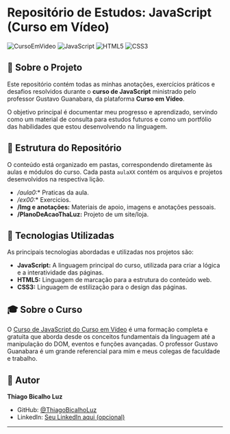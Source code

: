 # Repositório de Estudos: JavaScript (Curso em Vídeo)

![CursoEmVideo](https://img.shields.io/badge/Curso_em_Vídeo-24355A?style=for-the-badge&logo=youtube&logoColor=white) ![JavaScript](https://img.shields.io/badge/JavaScript-F7DF1E?style=for-the-badge&logo=javascript&logoColor=black) ![HTML5](https://img.shields.io/badge/HTML5-E34F26?style=for-the-badge&logo=html5&logoColor=white) ![CSS3](https://img.shields.io/badge/CSS3-1572B6?style=for-the-badge&logo=css3&logoColor=white)

## 📖 Sobre o Projeto

Este repositório contém todas as minhas anotações, exercícios práticos e desafios resolvidos durante o **curso de JavaScript** ministrado pelo professor Gustavo Guanabara, da plataforma **Curso em Vídeo**.

O objetivo principal é documentar meu progresso e aprendizado, servindo como um material de consulta para estudos futuros e como um portfólio das habilidades que estou desenvolvendo na linguagem.

## 📂 Estrutura do Repositório

O conteúdo está organizado em pastas, correspondendo diretamente às aulas e módulos do curso. Cada pasta `aulaXX` contém os arquivos e projetos desenvolvidos na respectiva lição.

-   **/aula0*:** Praticas da aula.
-   **/ex00*:** Exercicios.
-   **/Img e anotações:** Materiais de apoio, imagens e anotações pessoais.
-   **/PlanoDeAcaoThaLuz:** Projeto de um site/loja.

## 🚀 Tecnologias Utilizadas

As principais tecnologias abordadas e utilizadas nos projetos são:

-   **JavaScript:** A linguagem principal do curso, utilizada para criar a lógica e a interatividade das páginas.
-   **HTML5:** Linguagem de marcação para a estrutura do conteúdo web.
-   **CSS3:** Linguagem de estilização para o design das páginas.

## 🎓 Sobre o Curso

O [Curso de JavaScript do Curso em Vídeo](https://www.youtube.com/playlist?list=PLHz_AreHm4dlsK3Nr9GVvXCbpQyHQl1o1) é uma formação completa e gratuita que aborda desde os conceitos fundamentais da linguagem até a manipulação do DOM, eventos e funções avançadas. O professor Gustavo Guanabara é um grande referencial para mim e meus colegas de faculdade e trabalho.

## 👤 Autor

**Thiago Bicalho Luz**

-   GitHub: [@ThiagoBicalhoLuz](https://github.com/ThiagoBicalhoLuz)
-   LinkedIn: [Seu LinkedIn aqui (opcional)](https://www.linkedin.com/in/seu-usuario/)

---
